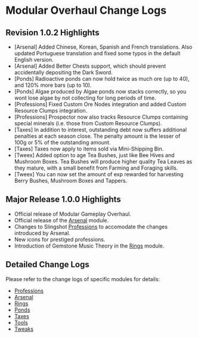 # Modular Overhaul Change Logs

## Revision 1.0.2 Highlights

* [Arsenal] Added Chinese, Korean, Spanish and French translations. Also updated Portuguese translation and fixed some typos in the default English version.
* [Arsenal] Added Better Chests support, which should prevent accidentally depositing the Dark Sword.
* [Ponds] Radioactive ponds can now hold twice as much ore (up to 40), and 120% more bars (up to 10).
* [Ponds] Algae produced by Algae ponds now stacks correctly, so you wont lose algae by not collecting for long periods of time.
* [Professions] Fixed Custom Ore Nodes integration and added Custom Resource Clumps integration.
* [Professions] Prospector now also tracks Resource Clumps containing special minerals (i.e. those from Custom Resource Clumps).
* [Taxes] In addition to interest, outstanding debt now suffers additional penalties at each season close. The penalty amount is the lesser of 100g or 5% of the outstanding amount. 
* [Taxes] Taxes now apply to items sold via Mini-Shipping Bin.
* [Tweex] Added option to age Tea Bushes, just like Bee Hives and Mushroom Boxes. Tea Bushes will produce higher quality Tea Leaves as they mature, with a small benefit from Farming and Foraging skills.
* [Tweex] You can now set the amount of exp rewarded for harvesting Berry Bushes, Mushroom Boxes and Tappers.

## Major Release 1.0.0 Highlights

* Official release of Modular Gameplay Overhaul.
* Official release of the [Arsenal](Modules/Arsenal/README.md) module.
* Changes to Slingshot [Professions](Modules/Professions/README.md) to accomodate the changes introduced by Arsenal.
* New icons for prestiged professions.
* Introduction of Gemstone Music Theory in the [Rings](Modules/Rings/README.md) module.

## Detailed Change Logs

Please refer to the change logs of specific modules for details:

* [Professions](Modules/Professions/CHANGELOG.md)
* [Arsenal](Modules/Arsenal/CHANGELOG.md)
* [Rings](Modules/Rings/CHANGELOG.md)
* [Ponds](Modules/Ponds/CHANGELOG.md)
* [Taxes](Modules/Taxes/CHANGELOG.md)
* [Tools](Modules/Tools/CHANGELOG.md)
* [Tweaks](Modules/Tweex/CHANGELOG.md)

